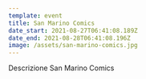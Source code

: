 ```yaml
---
template: event
title: San Marino Comics
date_start: 2021-08-27T06:41:08.189Z
date_end: 2021-08-28T06:41:08.196Z
image: /assets/san-marino-comics.jpg
---
```

Descrizione San Marino Comics